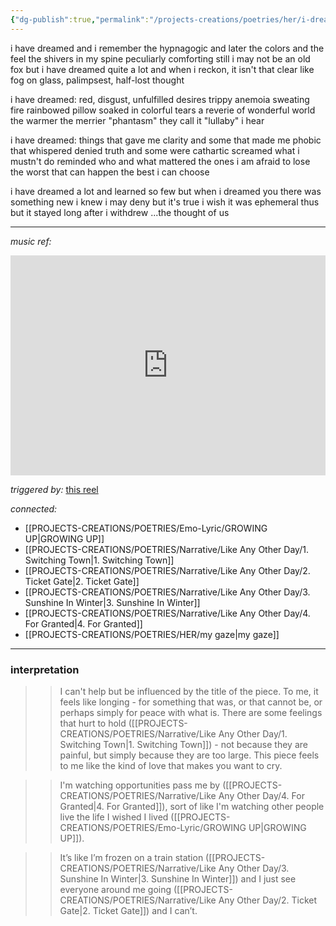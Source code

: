 ```yaml
---
{"dg-publish":true,"permalink":"/projects-creations/poetries/her/i-dreamed/","created":"2025-05-31T19:50:02.136+05:30","updated":"2025-06-13T08:52:16.193+05:30"}
---
```


i have dreamed and i remember
the hypnagogic and later
the colors and the feel
the shivers in my spine
peculiarly comforting still
i may not be an old fox
but i have dreamed quite a lot
and when i reckon, it isn't that clear
like fog on glass, palimpsest, half-lost thought

i have dreamed:
red, disgust, unfulfilled desires
trippy anemoia
sweating fire
rainbowed pillow 
soaked in colorful tears
a reverie of wonderful world
the warmer the merrier
"phantasm" they call it
"lullaby" i hear

i have dreamed:
things that gave me clarity
and some that made me phobic
that whispered denied truth
and some were cathartic
screamed what i mustn't do
reminded who and what mattered
the ones i am afraid to lose
the worst that can happen
the best i can choose

i have dreamed a lot
and learned so few
but when i dreamed you
there was something new i knew 
i may deny but it's true
i wish it was ephemeral thus
but it stayed long after i withdrew
...the thought of us


---

*music ref:*
<iframe width="100%" height="352" src="https://www.youtube.com/embed/j-P7YykaZcg" title="The Thought Of Us" frameborder="0" allow="accelerometer; autoplay; clipboard-write; encrypted-media; gyroscope; picture-in-picture; web-share" referrerpolicy="strict-origin-when-cross-origin" allowfullscreen></iframe>

*triggered by:* [this reel](https://www.instagram.com/reel/DKSrRWEsTnw/?utm_source=ig_web_copy_link&igsh=MzRlODBiNWFlZA==)

*connected:* 
- [[PROJECTS-CREATIONS/POETRIES/Emo-Lyric/GROWING UP\|GROWING UP]]
- [[PROJECTS-CREATIONS/POETRIES/Narrative/Like Any Other Day/1. Switching Town\|1. Switching Town]]
- [[PROJECTS-CREATIONS/POETRIES/Narrative/Like Any Other Day/2. Ticket Gate\|2. Ticket Gate]]
- [[PROJECTS-CREATIONS/POETRIES/Narrative/Like Any Other Day/3. Sunshine In Winter\|3. Sunshine In Winter]]
- [[PROJECTS-CREATIONS/POETRIES/Narrative/Like Any Other Day/4. For Granted\|4. For Granted]]
- [[PROJECTS-CREATIONS/POETRIES/HER/my gaze\|my gaze]]

---

### interpretation 

>> I can't help but be influenced by the title of the piece. To me, it feels like longing - for something that was, or that cannot be, or perhaps simply for peace with what is. There are some feelings that hurt to hold ([[PROJECTS-CREATIONS/POETRIES/Narrative/Like Any Other Day/1. Switching Town\|1. Switching Town]]) - not because they are painful, but simply because they are too large. This piece feels to me like the kind of love that makes you want to cry.

>> I'm watching opportunities pass me by ([[PROJECTS-CREATIONS/POETRIES/Narrative/Like Any Other Day/4. For Granted\|4. For Granted]]), sort of like I'm watching other people live the life I wished I lived ([[PROJECTS-CREATIONS/POETRIES/Emo-Lyric/GROWING UP\|GROWING UP]]).

>> It’s like I’m frozen on a train station ([[PROJECTS-CREATIONS/POETRIES/Narrative/Like Any Other Day/3. Sunshine In Winter\|3. Sunshine In Winter]]) and I just see everyone around me going ([[PROJECTS-CREATIONS/POETRIES/Narrative/Like Any Other Day/2. Ticket Gate\|2. Ticket Gate]]) and I can’t.